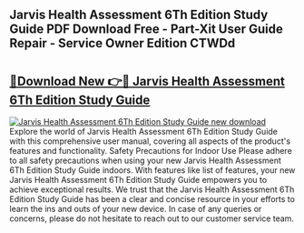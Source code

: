 ## Jarvis Health Assessment 6Th Edition Study Guide PDF Download Free - Part-Xit User Guide Repair - Service Owner Edition CTWDd

# <h2><a href="http://bc6113.oget.top/?id=Jarvis+Health+Assessment+6Th+Edition+Study+Guide">🔗Download New 👉🔴 Jarvis Health Assessment 6Th Edition Study Guide</a></h2>

[![Jarvis Health Assessment 6Th Edition Study Guide new download](https://i.imgur.com/5g1atiW.png)](http://bc6113.oget.top/?id=Jarvis+Health+Assessment+6Th+Edition+Study+Guide)
Explore the world of Jarvis Health Assessment 6Th Edition Study Guide with this comprehensive user manual, covering all aspects of the product's features and functionality. Safety Precautions for Indoor Use Please adhere to all safety precautions when using your new Jarvis Health Assessment 6Th Edition Study Guide indoors. With features like list of features, your new Jarvis Health Assessment 6Th Edition Study Guide empowers you to achieve exceptional results. We trust that the Jarvis Health Assessment 6Th Edition Study Guide has been a clear and concise resource in your efforts to learn the ins and outs of your new device. In case of any queries or concerns, please do not hesitate to reach out to our customer service team.
